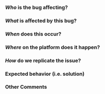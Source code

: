 ### *Who* is the bug affecting?
<!-- Ex. Un-logged / logged users, interns, ...  -->

### *What* is affected by this bug?
<!-- Ex. supervision, sending messages, ... -->

### *When* does this occur?
<!-- Ex. After ending a conversation, every night at 3pm, ... -->

### *Where* on the platform does it happen?
<!-- Ex. On the conversation profile page, ... -->


### *How* do we replicate the issue?
<!-- Please be specific as possible. Use dashes (-) or numbers (1.) to create a list of steps -->


### Expected behavior (i.e. solution)
<!-- What should have happened? -->


### Other Comments